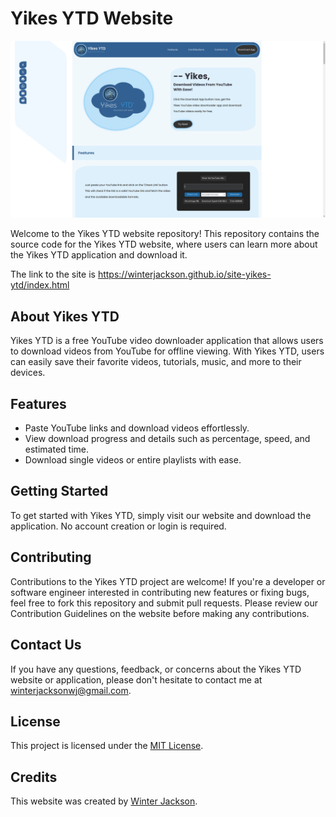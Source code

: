 # Yikes YTD Website

![Yikes YTD Website](./img/yikesite.png)

Welcome to the Yikes YTD website repository! This repository contains the source code for the Yikes YTD website, where users can learn more about the Yikes YTD application and download it.

The link to the site is https://winterjackson.github.io/site-yikes-ytd/index.html

## About Yikes YTD

Yikes YTD is a free YouTube video downloader application that allows users to download videos from YouTube for offline viewing. With Yikes YTD, users can easily save their favorite videos, tutorials, music, and more to their devices.

## Features

- Paste YouTube links and download videos effortlessly.
- View download progress and details such as percentage, speed, and estimated time.
- Download single videos or entire playlists with ease.

## Getting Started

To get started with Yikes YTD, simply visit our website and download the application. No account creation or login is required.

## Contributing

Contributions to the Yikes YTD project are welcome! If you're a developer or software engineer interested in contributing new features or fixing bugs, feel free to fork this repository and submit pull requests. Please review our Contribution Guidelines on the website before making any contributions.

## Contact Us

If you have any questions, feedback, or concerns about the Yikes YTD website or application, please don't hesitate to contact me at [winterjacksonwj@gmail.com](mailto:winterjacksonwj@gmail.com).

## License

This project is licensed under the [MIT License](LICENSE).

## Credits

This website was created by [Winter Jackson](https://github.com/WinterJackson).
